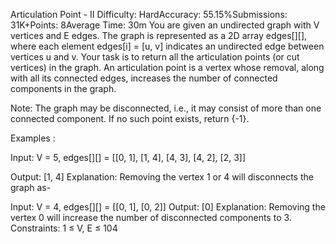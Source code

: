 Articulation Point - II
Difficulty: HardAccuracy: 55.15%Submissions: 31K+Points: 8Average Time: 30m
You are given an undirected graph with V vertices and E edges. The graph is represented as a 2D array edges[][], where each element edges[i] = [u, v] indicates an undirected edge between vertices u and v.
Your task is to return all the articulation points (or cut vertices) in the graph.
An articulation point is a vertex whose removal, along with all its connected edges, increases the number of connected components in the graph.

Note: The graph may be disconnected, i.e., it may consist of more than one connected component.
If no such point exists, return {-1}.

Examples :

Input: V = 5, edges[][] = [[0, 1], [1, 4], [4, 3], [4, 2], [2, 3]]

Output: [1, 4]
Explanation: Removing the vertex 1 or 4 will disconnects the graph as-
   
Input: V = 4, edges[][] = [[0, 1], [0, 2]]
Output: [0]
Explanation: Removing the vertex 0 will increase the number of disconnected components to 3.  
Constraints:
1 ≤ V, E ≤ 104